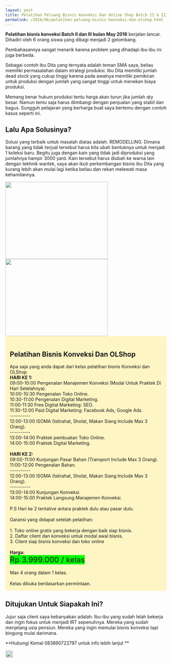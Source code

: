 ```yaml
---
layout: post
title: Pelatihan Peluang Bisnis Konveksi Dan Online Shop Batch II & III May 2016
permalink: /2016/06/pelatihan-peluang-bisnis-konveksi-dan-olshop.html
---
```


**Pelatihan bisnis konveksi Batch II dan III bulan May 2016** berjalan lancar. Dihadiri oleh 6 orang siswa yang dibagi menjadi 2 gelombang.

Pembahasannya sangat menarik karena problem yang dihadapi ibu-ibu ini juga berbeda.

Sebagai contoh ibu Dita yang ternyata adalah teman SMA saya, beliau memiliki permasalahan dalam strategi produksi. Ibu Dita memiliki jumlah dead stock yang cukup tinggi karena pada awalnya memiliki pemikiran untuk produksi dengan jumlah yang sangat tinggi untuk menekan biaya produksi.

Memang benar hukum produksi tentu harga akan turun jika jumlah qty besar. Namun tentu saja harus diimbangi dengan penjualan yang stabil dan bagus. Sungguh pelajaran yang berharga buat saya bertemu dengan contoh kasus seperti ini.

## Lalu Apa Solusinya?
Solusi yang terbaik untuk masalah diatas adalah. REMODELLING. Dimana barang yang tidak terjual tersebut harus kita ubah bentuknya untuk menjadi 1 koleksi baru. Begitu juga dengan kain yang tidak jadi diproduksi yang jumlahnya hampir 3000 yard. 
Kain tersebut harus diubah ke warna lain dengan tekhnik wantek, saya akan ikuti perkembangan bisnis ibu Dita yang kurang lebih akan mulai lagi ketika beliau dan rekan melewati masa kehamilannya. 

<img border="0" height="240" src="https://4.bp.blogspot.com/-oirPYpq2TH4/V1fILPhsCOI/AAAAAAAACHA/qIoYq6BX4TQAlW5390375H92H0_jnM1lwCLcB/s320/Pelatihan_Bisnis_Konveksi.jpg" width="320">

<img border="0" height="240" src="https://4.bp.blogspot.com/-oirPYpq2TH4/V1fILPhsCOI/AAAAAAAACHA/qIoYq6BX4TQAlW5390375H92H0_jnM1lwCLcB/s320/Pelatihan_Bisnis_Konveksi.jpg" width="320">

<div style="background: #fef5c4; padding: 1em;">
<h2>
Pelatihan Bisnis Konveksi Dan OLShop</h2>
Apa saja yang anda dapat dari kelas pelatihan bisnis Konveksi dan OLShop
<br>
<b>HARI KE 1:</b><br>
09:00-10:00 Pengenalan Manajemen Konveksi (Modal Untuk Praktek Di Hari Setelahnya).<br>
10:00-10:30 Pengenalan Toko Online.<br>
10:30-11:00 Pengenalan Digital Marketing.<br>
11:00-11:30 Free Digital Marketing: SEO.<br>
11:30-12:00 Paid Digital Marketing: Facebook Ads, Google Ads.<br>
----------<br>
12:00-13:00 ISOMA (Istirahat, Sholat, Makan Siang Include Max 3 Orang).<br>
----------<br>
13:00-14:00 Praktek pembuatan Toko Online.<br>
14:00-15:00 Praktek Digital Marketing.<br>
<br>
<b>HARI KE 2:</b><br>
09:00-11:00 Kunjungan Pasar Bahan (Transport Include Max 3 Orang).<br>
11:00-12:00 Pengenalan Bahan.<br>
----------<br>
12:00-13:00 ISOMA (Istirahat, Sholat, Makan Siang Include Max 3 Orang).<br>
----------<br>
13:00-14:00 Kunjungan Konveksi.<br>
14:00-15:00 Praktek Langsung Manajemen Konveksi.<br>
<br>
P.S Hari ke 2 tentative antara praktek dulu atau pasar dulu.<br>
<br>
Garansi yang didapat setelah pelatihan:<br>
<br>
1. Toko online gratis yang bekerja dengan baik siap bisnis.<br>
2. Daftar client dan konveksi untuk modal awal bisnis.<br>
3. Client siap bisnis konveksi dan toko online<br>
<br>
<b>Harga:</b><br>
<span style="background-color: lime; font-size: x-large">Rp 3.999.000 / kelas</span><br>
<br>
Max 4 orang dalam 1 kelas.
<br>
<br>
Kelas dibuka berdasarkan permintaan.
</div>

## Ditujukan Untuk Siapakah Ini?
Jujur saja client saya kebanyakan adalah: 
Ibu-ibu yang sudah lelah bekerja dan ingin fokus untuk menjadi IRT sepenuhnya.
Mereka yang sudah menjelang usia pensiun.
Mereka yang ingin memulai bisnis konveksi tapi bingung mulai darimana.

**Hubungi Kemal 083890722797 untuk info lebih lanjut **

<a href="http://www.solusikonveksi.com/2016/03/kursus-jahit-sablon-konveksi-jakarta-maret-2016.html"><img src="https://4.bp.blogspot.com/-oOzRhIIbcSg/VzSP3uA_63I/AAAAAAAACEM/GxWGM-M3dkUXIrQSd2nVPMIl2dnnjym1QCLcB/s1600/rahasia-sukses-bisnis-konveksi.jpg" style="border: 4px solid rgb(221, 221, 221); max-width: 94%;"></a>

